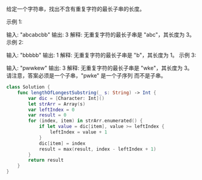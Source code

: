 给定一个字符串，找出不含有重复字符的最长子串的长度。

示例 1:

输入: "abcabcbb"
输出: 3 
解释: 无重复字符的最长子串是 "abc"，其长度为 3。
示例 2:

输入: "bbbbb"
输出: 1
解释: 无重复字符的最长子串是 "b"，其长度为 1。
示例 3:

输入: "pwwkew"
输出: 3
解释: 无重复字符的最长子串是 "wke"，其长度为 3。
     请注意，答案必须是一个子串，"pwke" 是一个子序列 而不是子串。
     
```swift
class Solution {
    func lengthOfLongestSubstring(_ s: String) -> Int {
        var dic = [Character: Int]()
        let strArr = Array(s)
        var leftIndex = 0
        var result = 0
        for (index, item) in strArr.enumerated() {
            if let value = dic[item], value >= leftIndex {
                leftIndex = value + 1
            }
            dic[item] = index
            result = max(result, index - leftIndex + 1)
        }
        return result
    }
}
```
